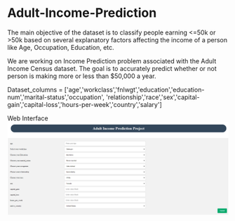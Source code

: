 # Adult-Income-Prediction
The main objective of the dataset is to classify people earning &lt;=50k or >50k based on several explanatory factors affecting the income of a person like Age, Occupation, Education, etc.

We are working on Income Prediction problem associated with the Adult Income Census dataset. 
The goal is to accurately predict whether or not person is making more or less than $50,000 a year.

Dataset_columns = ['age','workclass','fnlwgt','education','education-num','marital-status','occupation',
'relationship','race','sex','capital-gain','capital-loss','hours-per-week','country','salary']


Web Interface ![Adult_Income](https://github.com/matindra/Adult-Income-Prediction/blob/main/flask_interface.png)